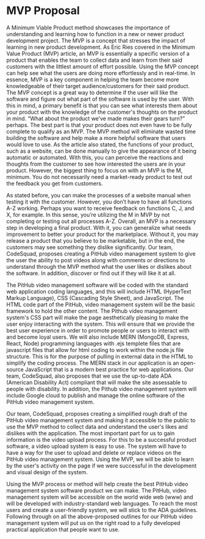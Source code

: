 # MVP Proposal 
A Minimum Viable Product method showcases the importance of understanding and learning how to function in a new or newer product development project. The MVP is a concept that stresses the impact of learning in new product development. As Eric Ries covered in the Minimum Value Product (MVP) article, an MVP is essentially a specific version of a product that enables the team to collect data and learn from their said customers with the littlest amount of effort possible. Using the MVP concept can help see what the users are doing more effortlessly and in real-time. In essence, MVP is a key component in helping the team become more knowledgeable of their target audience/customers for their said product. The MVP concept is a great way to determine if the user will like the software and figure out what part of the software is used by the user. With this in mind, a primary benefit is that you can see what interests them about your product with the knowledge of the customer's thoughts on the product in mind. “What about the product we’ve made makes their gears turn?” perhaps. The best part is that your product does not even have to be fully complete to qualify as an MVP. The MVP method will eliminate wasted time building the software and help make a more helpful software that users would love to use. As the article also stated, the functions of your product, such as a website, can be done manually to give the appearance of it being automatic or automated. With this, you can perceive the reactions and thoughts from the customer to see how interested the users are in your product. However, the biggest thing to focus on with an MVP is the M, minimum. You do not necessarily need a market-ready product to test out the feedback you get from customers.  

As stated before, you can make the processes of a website manual when testing it with the customer. However, you don’t have to have all functions A-Z working. Perhaps you want to receive feedback on functions C, J, and X, for example. In this sense, you’re utilizing the M in MVP by not completing or testing out all processes A-Z. Overall, an MVP is a necessary step in developing a final product. With it, you can generalize what needs improvement to better your product for the marketplace. Without it, you may release a product that you believe to be marketable, but in the end, the customers may see something they dislike significantly. Our team, CodeSquad, proposes creating a PitHub video management system to give the user the ability to post videos along with comments or directions to understand through the MVP method what the user likes or dislikes about the software. In addition, discover or find out if they will like it at all.   

The PitHub video management software will be coded with the standard web application coding languages, and this will include HTML (HyperText Markup Language), CSS (Cascading Style Sheet), and JavaScript. The HTML code part of the PitHub, video management system will be the basic framework to hold the other content. The Pithub video management system's CSS part will make the page aesthetically pleasing to make the user enjoy interacting with the system. This will ensure that we provide the best user experience in order to promote people or users to interact with and become loyal users. We will also include MERN (MongoDB, Express, React, Node) programming languages with .ejs templete files that are javascript files that allow for html coding to work within the node.js file structure. This is for the purpose of pulling in external data in the HTML to simplify the coding process. The MERN stack in our application is an open-source JavaScript that is a modern best practice for web applications. Our team, CodeSquad, also proposes that we use the up-to-date ADA (American Disability Act) compliant that will make the site assessable to people with disability. In addition, the Pithub video management system will include Google cloud to publish and manage the online software of the PitHub video management system. 

Our team, CodeSquad, proposes creating a simplified rough draft of the PitHub video management system and making it accessible to the public to use the MVP method to collect data and understand the user's likes and dislikes with the application. The most important part for us to gain information is the video upload process. For this to be a successful product software, a video upload system is easy to use. The system will have to have a way for the user to upload and delete or replace videos on the PitHub video management system. Using the MVP, we will be able to learn by the user's activity on the page if we were successful in the development and visual design of the system. 

Using the MVP process or method will help create the best PitHub video management system software product we can make. The PitHub, video management system will be accessible on the world wide web (www) and will be developed with industry-standard web languages. To reach the most users and create a user-friendly system, we will stick to the ADA guidelines. Following through on all the above-proposed outlines for our PitHub video management system will put us on the right road to a fully developed practical application that people want to use.

